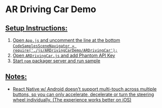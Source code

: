 # AR Driving Car Demo

<a href="https://github.com/TobyX-Corp/phantom-react/tree/master/js/ARDrivingCarDemo"/>

## Setup Instructions:
1. Open `App.js` and uncomment the line at the bottom `CodeSamplesSceneNavigator = require('./js/ARDrivingCarDemo/ARDrivingCar');`
2. Open `ARDrivingCar.js` and add Phantom API Key
3. Start `npm` packager server and run sample

## Notes:

- React Native w/ Android doesn't support multi-touch across multiple buttons, so you can only accelerate, decelerate or turn the steering wheel individually. (The experience works better on iOS)

